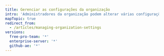 ```yaml
---
title: Gerenciar as configurações da organização
intro: 'Administradores da organização podem alterar várias configurações, inclusive o nome dos repositórios pertencentes à organização e a associação de proprietários de equipes. Além disso, os administradores da organização podem excluir a organização e todos os repositórios dela.'
mapTopic: true
redirect_from:
  - /articles/managing-organization-settings
versions:
  free-pro-team: '*'
  enterprise-server: '*'
  github-ae: '*'
---
```


